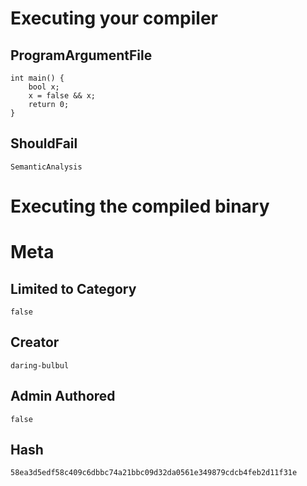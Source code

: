 # Executing your compiler

## ProgramArgumentFile

```
int main() {
    bool x;
    x = false && x;
    return 0;
}
```

## ShouldFail

```
SemanticAnalysis
```

# Executing the compiled binary

# Meta

## Limited to Category

```
false
```

## Creator

```
daring-bulbul
```

## Admin Authored

```
false
```

## Hash

```
58ea3d5edf58c409c6dbbc74a21bbc09d32da0561e349879cdcb4feb2d11f31e
```

